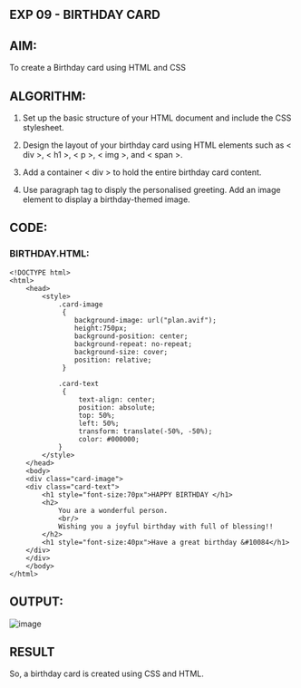 ## EXP 09 - BIRTHDAY CARD

## AIM:

To create a Birthday card using HTML and CSS

## ALGORITHM:

1. Set up the basic structure of your HTML document and include the CSS stylesheet.

2. Design the layout of your birthday card using HTML elements such as < div >, < h1 >, < p >, < img >, and < span >. 

3. Add a container < div > to hold the entire birthday card content.
  
4. Use paragraph tag to disply the personalised greeting. Add an image element to display a birthday-themed image.

## CODE:

### BIRTHDAY.HTML:
```
<!DOCTYPE html>
<html>
    <head>
        <style>
            .card-image
             {
                background-image: url("plan.avif");
                height:750px;
                background-position: center;
                background-repeat: no-repeat;
                background-size: cover;
                position: relative;
             }

            .card-text
             {
                 text-align: center;
                 position: absolute;
                 top: 50%;
                 left: 50%;
                 transform: translate(-50%, -50%);
                 color: #000000;
            }
        </style>
    </head>
    <body>
    <div class="card-image">
    <div class="card-text">
        <h1 style="font-size:70px">HAPPY BIRTHDAY </h1>
        <h2>
            You are a wonderful person.
            <br/>
            Wishing you a joyful birthday with full of blessing!!
        </h2>
        <h1 style="font-size:40px">Have a great birthday &#10084</h1>
    </div>
    </div>
    </body>
</html>
```


## OUTPUT:
![image](https://github.com/swethamohanraj/Exp--9-Create-a-Birthday-card-using-HTML-and-CSS/assets/94228215/e438c8a2-1642-4a06-9398-8879fdea4127)




## RESULT

So,  a birthday card is created using CSS and HTML.
